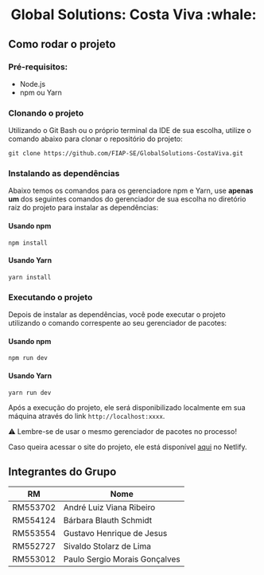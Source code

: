<div align="center">
  <h1> Global Solutions: Costa Viva :whale: </h1>
</div>

## Como rodar o projeto

### Pré-requisitos:

- Node.js
- npm ou Yarn

### Clonando o projeto

Utilizando o Git Bash ou o próprio terminal da IDE de sua escolha, utilize o comando abaixo para clonar o repositório do projeto:

```
git clone https://github.com/FIAP-SE/GlobalSolutions-CostaViva.git
```

### Instalando as dependências

Abaixo temos os comandos para os gerenciadore npm e Yarn, use <b> apenas um </b> dos seguintes comandos do gerenciador de sua escolha no diretório raiz do projeto para instalar as dependências:

#### Usando npm

```
npm install
```

#### Usando Yarn

```
yarn install
```

### Executando o projeto

Depois de instalar as dependências, você pode executar o projeto utilizando o comando correspente ao seu gerenciador de pacotes:

#### Usando npm

```
npm run dev
```

#### Usando Yarn

```
yarn run dev
```

Após a execução do projeto, ele será disponibilizado localmente em sua máquina através do link ``http://localhost:xxxx``.

⚠️ Lembre-se de usar o mesmo gerenciador de pacotes no processo!

Caso queira acessar o site do projeto, ele está disponível [aqui](https://costaviva.netlify.app) no Netlify.

## Integrantes do Grupo

| RM       | Nome                           |
| -------- | ------------------------------ |
| RM553702 | André Luiz Viana Ribeiro      |
| RM554124 | Bárbara Blauth Schmidt        |
| RM553554 | Gustavo Henrique de Jesus      |
| RM552727 | Sivaldo Stolarz de Lima        |
| RM553012 | Paulo Sergio Morais Gonçalves |
